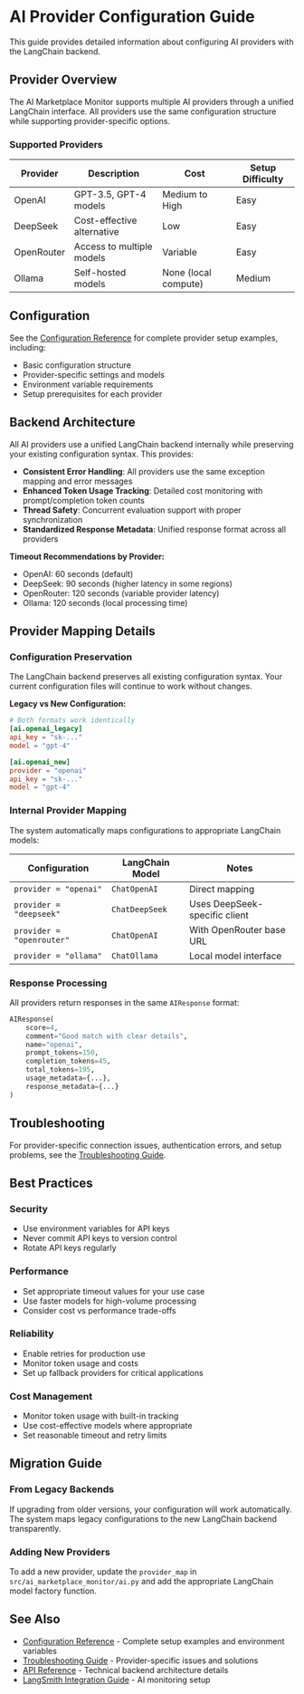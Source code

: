 # AI Provider Configuration Guide

This guide provides detailed information about configuring AI providers with the LangChain backend.

## Provider Overview

The AI Marketplace Monitor supports multiple AI providers through a unified LangChain interface. All providers use the same configuration structure while supporting provider-specific options.

### Supported Providers

| Provider | Description | Cost | Setup Difficulty |
|----------|-------------|------|------------------|
| OpenAI | GPT-3.5, GPT-4 models | Medium to High | Easy |
| DeepSeek | Cost-effective alternative | Low | Easy |
| OpenRouter | Access to multiple models | Variable | Easy |
| Ollama | Self-hosted models | None (local compute) | Medium |

## Configuration

See the [Configuration Reference](configuration-reference.md) for complete provider setup examples, including:
- Basic configuration structure
- Provider-specific settings and models
- Environment variable requirements
- Setup prerequisites for each provider

## Backend Architecture

All AI providers use a unified LangChain backend internally while preserving your existing configuration syntax. This provides:

- **Consistent Error Handling**: All providers use the same exception mapping and error messages
- **Enhanced Token Usage Tracking**: Detailed cost monitoring with prompt/completion token counts
- **Thread Safety**: Concurrent evaluation support with proper synchronization
- **Standardized Response Metadata**: Unified response format across all providers

**Timeout Recommendations by Provider:**
- OpenAI: 60 seconds (default)
- DeepSeek: 90 seconds (higher latency in some regions)
- OpenRouter: 120 seconds (variable provider latency)
- Ollama: 120 seconds (local processing time)

## Provider Mapping Details

### Configuration Preservation

The LangChain backend preserves all existing configuration syntax. Your current configuration files will continue to work without changes.

**Legacy vs New Configuration:**
```toml
# Both formats work identically
[ai.openai_legacy]
api_key = "sk-..."
model = "gpt-4"

[ai.openai_new]
provider = "openai"
api_key = "sk-..."
model = "gpt-4"
```

### Internal Provider Mapping

The system automatically maps configurations to appropriate LangChain models:

| Configuration | LangChain Model | Notes |
|---------------|-----------------|-------|
| `provider = "openai"` | `ChatOpenAI` | Direct mapping |
| `provider = "deepseek"` | `ChatDeepSeek` | Uses DeepSeek-specific client |
| `provider = "openrouter"` | `ChatOpenAI` | With OpenRouter base URL |
| `provider = "ollama"` | `ChatOllama` | Local model interface |

### Response Processing

All providers return responses in the same `AIResponse` format:

```python
AIResponse(
    score=4,
    comment="Good match with clear details",
    name="openai",
    prompt_tokens=150,
    completion_tokens=45,
    total_tokens=195,
    usage_metadata={...},
    response_metadata={...}
)
```

## Troubleshooting

For provider-specific connection issues, authentication errors, and setup problems, see the [Troubleshooting Guide](troubleshooting.md).

## Best Practices

### Security
- Use environment variables for API keys
- Never commit API keys to version control
- Rotate API keys regularly

### Performance
- Set appropriate timeout values for your use case
- Use faster models for high-volume processing
- Consider cost vs performance trade-offs

### Reliability
- Enable retries for production use
- Monitor token usage and costs
- Set up fallback providers for critical applications

### Cost Management
- Monitor token usage with built-in tracking
- Use cost-effective models where appropriate
- Set reasonable timeout and retry limits

## Migration Guide

### From Legacy Backends
If upgrading from older versions, your configuration will work automatically. The system maps legacy configurations to the new LangChain backend transparently.

### Adding New Providers
To add a new provider, update the `provider_map` in `src/ai_marketplace_monitor/ai.py` and add the appropriate LangChain model factory function.

## See Also

- [Configuration Reference](configuration-reference.md) - Complete setup examples and environment variables
- [Troubleshooting Guide](troubleshooting.md) - Provider-specific issues and solutions
- [API Reference](api-reference.md) - Technical backend architecture details
- [LangSmith Integration Guide](langsmith-integration.md) - AI monitoring setup
